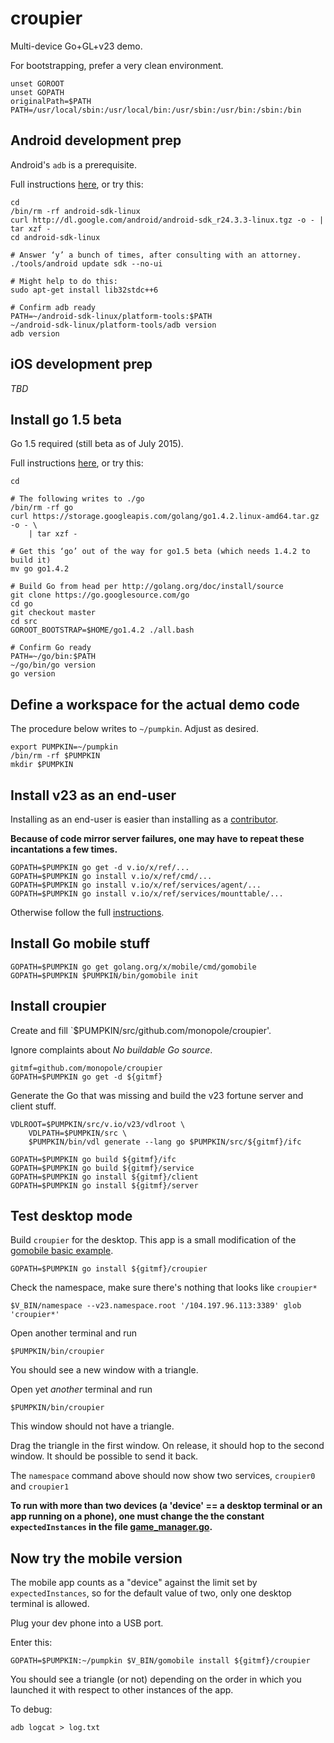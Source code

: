 # croupier
Multi-device Go+GL+v23 demo.

For bootstrapping, prefer a very clean environment.

```
unset GOROOT
unset GOPATH
originalPath=$PATH
PATH=/usr/local/sbin:/usr/local/bin:/usr/sbin:/usr/bin:/sbin:/bin
```

## Android development prep

Android's `adb` is a prerequisite.

Full instructions
[here](https://developer.android.com/sdk/index.html), or try this:
```
cd
/bin/rm -rf android-sdk-linux
curl http://dl.google.com/android/android-sdk_r24.3.3-linux.tgz -o - | tar xzf -
cd android-sdk-linux

# Answer ‘y’ a bunch of times, after consulting with an attorney.
./tools/android update sdk --no-ui

# Might help to do this:
sudo apt-get install lib32stdc++6

# Confirm adb ready
PATH=~/android-sdk-linux/platform-tools:$PATH
~/android-sdk-linux/platform-tools/adb version
adb version
```


## iOS development prep

_TBD_

## Install go 1.5 beta

Go 1.5 required (still beta as of July 2015).

Full instructions [here](http://golang.org/doc/install/source), or try this:

```
cd

# The following writes to ./go
/bin/rm -rf go
curl https://storage.googleapis.com/golang/go1.4.2.linux-amd64.tar.gz -o - \
    | tar xzf -

# Get this ‘go’ out of the way for go1.5 beta (which needs 1.4.2 to build it)
mv go go1.4.2

# Build Go from head per http://golang.org/doc/install/source
git clone https://go.googlesource.com/go
cd go
git checkout master
cd src
GOROOT_BOOTSTRAP=$HOME/go1.4.2 ./all.bash

# Confirm Go ready
PATH=~/go/bin:$PATH
~/go/bin/go version
go version
```


## Define a workspace for the actual demo code

The procedure below writes to `~/pumpkin`.
Adjust as desired.

```
export PUMPKIN=~/pumpkin
/bin/rm -rf $PUMPKIN
mkdir $PUMPKIN
```


## Install v23 as an end-user

Installing as an end-user is easier than installing as a
[contributor](https://v.io/community/contributing.html).

__Because of code mirror server failures, one may have to repeat these
incantations a few times.__

```
GOPATH=$PUMPKIN go get -d v.io/x/ref/...
GOPATH=$PUMPKIN go install v.io/x/ref/cmd/...
GOPATH=$PUMPKIN go install v.io/x/ref/services/agent/...
GOPATH=$PUMPKIN go install v.io/x/ref/services/mounttable/...
```

Otherwise follow the full
[instructions](https://v.io/installation/details.html).

## Install Go mobile stuff

```
GOPATH=$PUMPKIN go get golang.org/x/mobile/cmd/gomobile
GOPATH=$PUMPKIN $PUMPKIN/bin/gomobile init
```

## Install croupier

Create and fill `$PUMPKIN/src/github.com/monopole/croupier'.

Ignore complaints about _No buildable Go source_.

```
gitmf=github.com/monopole/croupier
GOPATH=$PUMPKIN go get -d ${gitmf}
```

Generate the Go that was missing and build the v23 fortune server
and client stuff.

```
VDLROOT=$PUMPKIN/src/v.io/v23/vdlroot \
    VDLPATH=$PUMPKIN/src \
    $PUMPKIN/bin/vdl generate --lang go $PUMPKIN/src/${gitmf}/ifc

GOPATH=$PUMPKIN go build ${gitmf}/ifc
GOPATH=$PUMPKIN go build ${gitmf}/service
GOPATH=$PUMPKIN go install ${gitmf}/client
GOPATH=$PUMPKIN go install ${gitmf}/server
```

## Test desktop mode

Build `croupier` for the  desktop.
This app is a small modification of the
[gomobile basic example](https://godoc.org/golang.org/x/mobile/example/basic).

```
GOPATH=$PUMPKIN go install ${gitmf}/croupier
```

Check the namespace, make sure there's nothing that looks like `croupier*`
```
$V_BIN/namespace --v23.namespace.root '/104.197.96.113:3389' glob  'croupier*'
```

Open another terminal and run
```
$PUMPKIN/bin/croupier 
```

You should see a new window with a triangle.

Open yet _another_ terminal and run
```
$PUMPKIN/bin/croupier 
```
This window should not have a triangle.

Drag the triangle in the first window.
On release, it should hop to the second window.
It should be possible to send it back.

The `namespace` command above should now show two services, `croupier0` and `croupier1`

__To run with more than two devices (a 'device' == a desktop terminal
or an app running on a phone), one must change the the constant
`expectedInstances` in the file
[game_manager.go](https://github.com/monopole/mutantfortune/blob/master/croupier/util/game_manager.go).__


## Now try the mobile version

The mobile app counts as a "device" against the  limit set by
`expectedInstances`, so for the default value of two, only
one desktop terminal is allowed.

Plug your dev phone into a USB port.

Enter this:

```
GOPATH=$PUMPKIN:~/pumpkin $V_BIN/gomobile install ${gitmf}/croupier
```

You should see a triangle (or not) depending on the order in which you launched it with
respect to other instances of the app.

To debug:

```
adb logcat > log.txt
```
